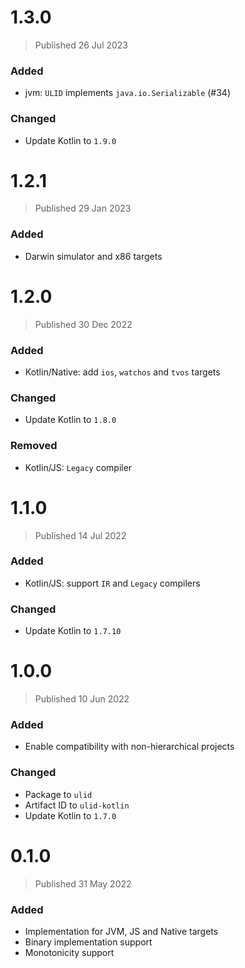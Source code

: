 # 1.3.0
> Published 26 Jul 2023

### Added
- jvm: `ULID` implements `java.io.Serializable` (#34)

### Changed
- Update Kotlin to `1.9.0`

# 1.2.1
> Published 29 Jan 2023

### Added
- Darwin simulator and x86 targets

# 1.2.0
> Published 30 Dec 2022

### Added
- Kotlin/Native: add `ios`, `watchos` and `tvos` targets

### Changed
- Update Kotlin to `1.8.0`

### Removed
- Kotlin/JS: `Legacy` compiler


# 1.1.0
> Published 14 Jul 2022

### Added
- Kotlin/JS: support `IR` and `Legacy` compilers

### Changed
- Update Kotlin to `1.7.10`


# 1.0.0
> Published 10 Jun 2022

### Added
* Enable compatibility with non-hierarchical projects

### Changed
* Package to `ulid`
* Artifact ID to `ulid-kotlin`
* Update Kotlin to `1.7.0`


# 0.1.0
> Published 31 May 2022

### Added
* Implementation for JVM, JS and Native targets
* Binary implementation support
* Monotonicity support
